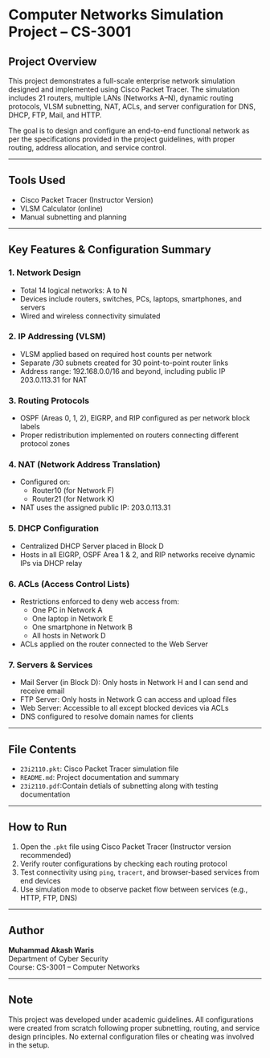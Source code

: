 # Computer Networks Simulation Project – CS-3001

## Project Overview

This project demonstrates a full-scale enterprise network simulation designed and implemented using Cisco Packet Tracer. The simulation includes 21 routers, multiple LANs (Networks A–N), dynamic routing protocols, VLSM subnetting, NAT, ACLs, and server configuration for DNS, DHCP, FTP, Mail, and HTTP.

The goal is to design and configure an end-to-end functional network as per the specifications provided in the project guidelines, with proper routing, address allocation, and service control.

---

## Tools Used

- Cisco Packet Tracer (Instructor Version)
- VLSM Calculator (online)
- Manual subnetting and planning


---

## Key Features & Configuration Summary

### 1. Network Design
- Total 14 logical networks: A to N
- Devices include routers, switches, PCs, laptops, smartphones, and servers
- Wired and wireless connectivity simulated

### 2. IP Addressing (VLSM)
- VLSM applied based on required host counts per network
- Separate /30 subnets created for 30 point-to-point router links
- Address range: 192.168.0.0/16 and beyond, including public IP 203.0.113.31 for NAT

### 3. Routing Protocols
- OSPF (Areas 0, 1, 2), EIGRP, and RIP configured as per network block labels
- Proper redistribution implemented on routers connecting different protocol zones

### 4. NAT (Network Address Translation)
- Configured on:
  - Router10 (for Network F)
  - Router21 (for Network K)
- NAT uses the assigned public IP: 203.0.113.31

### 5. DHCP Configuration
- Centralized DHCP Server placed in Block D
- Hosts in all EIGRP, OSPF Area 1 & 2, and RIP networks receive dynamic IPs via DHCP relay

### 6. ACLs (Access Control Lists)
- Restrictions enforced to deny web access from:
  - One PC in Network A
  - One laptop in Network E
  - One smartphone in Network B
  - All hosts in Network D
- ACLs applied on the router connected to the Web Server

### 7. Servers & Services
- Mail Server (in Block D): Only hosts in Network H and I can send and receive email
- FTP Server: Only hosts in Network G can access and upload files
- Web Server: Accessible to all except blocked devices via ACLs
- DNS configured to resolve domain names for clients

---

## File Contents

- `23i2110.pkt`: Cisco Packet Tracer simulation file
- `README.md`: Project documentation and summary
- `23i2110.pdf`:Contain detials of subnetting along with testing documentation
  

---

## How to Run

1. Open the `.pkt` file using Cisco Packet Tracer (Instructor version recommended)
2. Verify router configurations by checking each routing protocol
3. Test connectivity using `ping`, `tracert`, and browser-based services from end devices
4. Use simulation mode to observe packet flow between services (e.g., HTTP, FTP, DNS)

---

## Author

**Muhammad Akash Waris**   
Department of Cyber Security  
Course: CS-3001 – Computer Networks

---

## Note

This project was developed under academic guidelines. All configurations were created from scratch following proper subnetting, routing, and service design principles. No external configuration files or cheating was involved in the setup.

